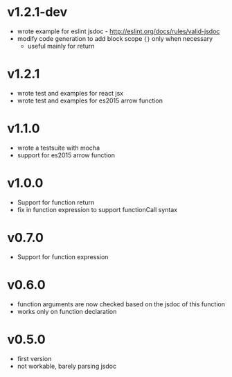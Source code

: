 # v1.2.1-dev
- wrote example for eslint jsdoc - http://eslint.org/docs/rules/valid-jsdoc
- modify code generation to add block scope ```{}``` only when necessary
  - useful mainly for return

# v1.2.1
- wrote test and examples for react jsx
- wrote test and examples for es2015 arrow function

# v1.1.0
- wrote a testsuite with mocha
- support for es2015 arrow function

# v1.0.0
- Support for function return
- fix in function expression to support functionCall syntax

# v0.7.0
- Support for function expression

# v0.6.0
- function arguments are now checked based on the jsdoc of this function
- works only on function declaration

# v0.5.0
- first version
- not workable, barely parsing jsdoc
